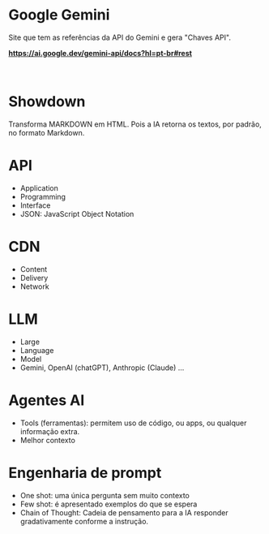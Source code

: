 # Google Gemini

Site que tem as referências da API do Gemini e gera "Chaves API".

**https://ai.google.dev/gemini-api/docs?hl=pt-br#rest**

<br>

# Showdown

Transforma MARKDOWN em HTML. Pois a IA retorna os textos, por padrão, no formato Markdown.

# API

- Application
- Programming
- Interface
- JSON: JavaScript Object Notation

# CDN

- Content
- Delivery
- Network

# LLM

- Large
- Language
- Model
- Gemini, OpenAI (chatGPT), Anthropic (Claude) ...

# Agentes AI

- Tools (ferramentas): permitem uso de código, ou apps, ou qualquer informação extra.
- Melhor contexto

# Engenharia de prompt

- One shot: uma única pergunta sem muito contexto
- Few shot: é apresentado exemplos do que se espera
- Chain of Thought: Cadeia de pensamento para a IA responder gradativamente conforme a instrução.
